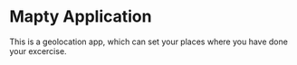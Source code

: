 # Mapty Application

This is a geolocation app, which can set your places where you have done your excercise.